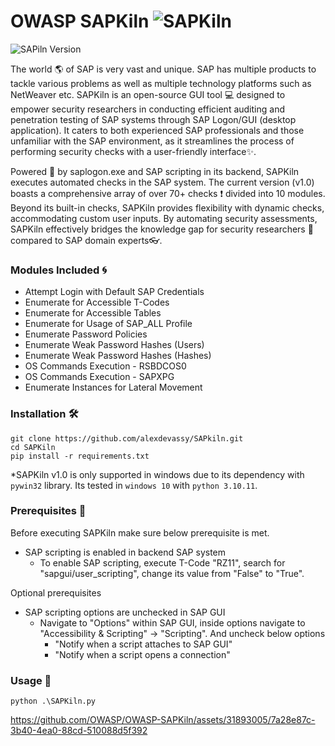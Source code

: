 # OWASP SAPKiln ![SAPKiln](./Images/kiln.ico) 
![SAPiln Version](https://img.shields.io/badge/1.0-0000?label=Version)

The world :earth_americas: of SAP is very vast and unique. SAP has multiple products to tackle various problems as well as multiple technology platforms such as NetWeaver etc. SAPKiln is an open-source GUI tool :computer: designed to empower security researchers in conducting efficient auditing and penetration testing of SAP systems through SAP Logon/GUI (desktop application). It caters to both experienced SAP professionals and those unfamiliar with the SAP environment, as it streamlines the process of performing security checks with a user-friendly interface:sparkles:.

Powered :battery: by saplogon.exe and SAP scripting in its backend, SAPKiln executes automated checks in the SAP system. The current version (v1.0) boasts a comprehensive array of over 70+ checks :exclamation: divided into 10 modules. Beyond its built-in checks, SAPKiln provides flexibility with dynamic checks, accommodating custom user inputs. By automating security assessments, SAPKiln effectively bridges the knowledge gap for security researchers :cop: compared to SAP domain experts:eyeglasses:.

### Modules Included :cyclone:
* Attempt Login with Default SAP Credentials
* Enumerate for Accessible T-Codes
* Enumerate for Accessible Tables
* Enumerate for Usage of SAP_ALL Profile
* Enumerate Password Policies
* Enumerate Weak Password Hashes (Users)
* Enumerate Weak Password Hashes (Hashes)
* OS Commands Execution - RSBDCOS0
* OS Commands Execution - SAPXPG
* Enumerate Instances for Lateral Movement
### Installation :hammer_and_wrench:
```
git clone https://github.com/alexdevassy/SAPkiln.git
cd SAPKiln
pip install -r requirements.txt
```
*SAPKiln v1.0 is only supported in windows due to its dependency with `pywin32` library. Its tested in `windows 10` with `python 3.10.11`.

### Prerequisites :construction:
Before executing SAPKiln make sure below prerequisite is met.
* SAP scripting is enabled in backend SAP system
  - To enable SAP scripting, execute T-Code "RZ11", search for "sapgui/user_scripting", change its value from "False" to "True".

Optional prerequisites

* SAP scripting options are unchecked in SAP GUI
  - Navigate to "Options" within SAP GUI, inside options navigate to "Accessibility & Scripting" -> "Scripting". And uncheck below options 
    - "Notify when a script attaches to SAP GUI"
    - "Notify when a script opens a connection"

### Usage :space_invader:
```
python .\SAPKiln.py
```
https://github.com/OWASP/OWASP-SAPKiln/assets/31893005/7a28e87c-3b40-4ea0-88cd-510088d5f392


